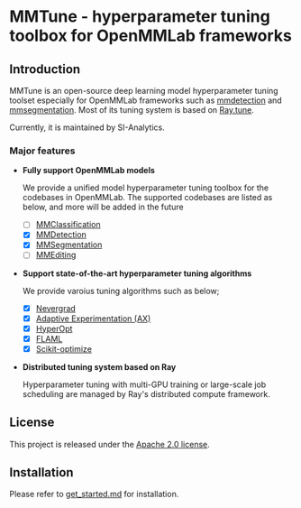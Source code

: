 
# MMTune - hyperparameter tuning toolbox for OpenMMLab frameworks

## Introduction
MMTune is an open-source deep learning model hyperparameter tuning toolset especially for OpenMMLab frameworks such as [mmdetection](https://github.com/open-mmlab/mmdetection) and [mmsegmentation](https://github.com/open-mmlab/mmsegmentation). Most of its tuning system is based on [Ray.tune](https://docs.ray.io/en/latest/tune/index.html).

Currently, it is maintained by SI-Analytics.

### Major features

- **Fully support OpenMMLab models**

  We provide a unified model hyperparameter tuning toolbox for the codebases in OpenMMLab. The supported codebases are listed as below, and more will be added in the future
  - [ ] [MMClassification](https://github.com/open-mmlab/mmclassification)
  - [x] [MMDetection](https://github.com/open-mmlab/mmdetection)
  - [x] [MMSegmentation](https://github.com/open-mmlab/mmsegmentation)
  - [ ] [MMEditing](https://github.com/open-mmlab/mmediting)

- **Support state-of-the-art hyperparameter tuning algorithms**

    We provide varoius tuning algorithms such as below;
  - [x] [Nevergrad](https://github.com/facebookresearch/nevergrad)
  - [x] [Adaptive Experimentation (AX)](https://ax.dev/)
  - [x] [HyperOpt](https://github.com/hyperopt/hyperopt)
  - [x] [FLAML](https://github.com/microsoft/FLAML)
  - [x] [Scikit-optimize](https://github.com/scikit-optimize/scikit-optimize)

- **Distributed tuning system based on Ray**

    Hyperparameter tuning with multi-GPU training or large-scale job scheduling are managed by Ray's distributed compute framework.

## License

This project is released under the [Apache 2.0 license](LICENSE).

## Installation

Please refer to [get_started.md](docs/get_started.md) for installation.
